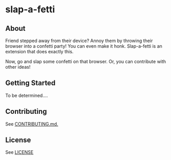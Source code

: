 # slap-a-fetti

## **About**

Friend stepped away from their device? Annoy them by throwing their browser into a confetti party! You can even make it honk. Slap-a-fetti is an extension that does exactly this. 

Now, go and slap some confetti on that browser. Or, you can contribute with other ideas!


## **Getting Started**

To be determined.... 

## **Contributing**

See [CONTRIBUTING.md.](https://github.com/ossd-sp22/slap-a-stache/blob/004e1c0917168878769d9f2383bcaced69af4e6a/CONTRIBUTING.md)

## **License**

See [LICENSE](https://github.com/ossd-sp22/slap-a-stache/blob/7d1e48a7f55e4295f4edc2252cdb751df6e02bfd/LICENSE)

